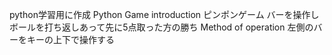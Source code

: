 python学習用に作成 Python Game introduction ピンポンゲーム バーを操作しボールを打ち返しあって先に5点取った方の勝ち Method of operation 左側のバーをキーの上下で操作する

